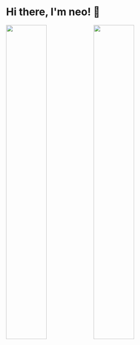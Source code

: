 # Hi there, I'm neo! 👋

<img align="left" width="47%" src="https://github-readme-stats.vercel.app/api?username=neosxz&show_icons=true&theme=radical" />

<img align="left" width="47%" src="https://github-readme-stats.vercel.app/api/top-langs/?username=anuraghazra&layout=compact)](https://github.com/anuraghazra/github-readme-stats" />
